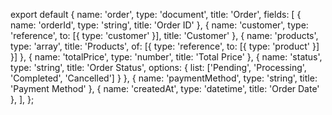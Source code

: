 export default {
  name: 'order',
  type: 'document',
  title: 'Order',
  fields: [
    { name: 'orderId', type: 'string', title: 'Order ID' },
    { name: 'customer', type: 'reference', to: [{ type: 'customer' }], title: 'Customer' },
    { name: 'products', type: 'array', title: 'Products', of: [{ type: 'reference', to: [{ type: 'product' }] }] },
    { name: 'totalPrice', type: 'number', title: 'Total Price' },
    { name: 'status', type: 'string', title: 'Order Status', options: { list: ['Pending', 'Processing', 'Completed', 'Cancelled'] } },
    { name: 'paymentMethod', type: 'string', title: 'Payment Method' },
    { name: 'createdAt', type: 'datetime', title: 'Order Date' },
  ],
};
